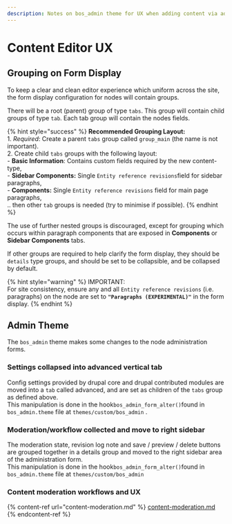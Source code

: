 ```yaml
---
description: Notes on bos_admin theme for UX when adding content via admin pages.
---
```


# Content Editor UX

## Grouping on Form Display

To keep a clear and clean editor experience which uniform across the site, the form display configuration for nodes will contain groups.

There will be a root (parent) group of type `tabs`. This group will contain child groups of type `tab`.  Each tab group will contain the nodes fields.

{% hint style="success" %}
**Recommended Grouping Layout:**\
1\. _Required_: Create a parent `tabs` group called `group_main` (the name is not important).\
2\. Create child `tabs` groups with the following layout:\
&#x20;    \- **Basic Information**: Contains custom fields required by the new content-type,\
&#x20;    \- **Sidebar Components:** Single `Entity reference revisions`field for sidebar paragraphs,\
&#x20;    \- **Components:** Single `Entity reference revisions` field for main page paragraphs,\
&#x20;    .. then other `tab` groups is needed (try to minimise if possible).
{% endhint %}

The use of further nested groups is discouraged, except for grouping which occurs within paragraph components that are exposed in **Components** or **Sidebar Components** tabs.&#x20;

If other groups are required to help clarify the form display, they should be `details` type groups, and should be set to be collapsible, and be collapsed by default.

{% hint style="warning" %}
IMPORTANT: \
For site consistency, ensure any and all `Entity reference revisions` (i.e. paragraphs) on the node are set to **`"Paragraphs (EXPERIMENTAL)"`** in the form display.
{% endhint %}

## Admin Theme

The `bos_admin` theme makes some changes to the node administration forms.

### Settings collapsed into advanced vertical tab

Config settings provided by drupal core and drupal contributed modules are moved into a `tab` called advanced, and are set as children of the `tabs` group as defined above.  \
This manipulation is done in the hook`bos_admin_form_alter()`found in `bos_admin.theme` file at `themes/custom/bos_admin` .&#x20;

### Moderation/workflow collected and move to right sidebar

The moderation state, revision log note and save / preview / delete buttons are grouped together in a details group and moved to the right sidebar area of the administration form.\
&#x20;This manipulation is done in the hook`bos_admin_form_alter()`found in `bos_admin.theme` file at `themes/custom/bos_admin`

### Content moderation workflows and UX

{% content-ref url="content-moderation.md" %}
[content-moderation.md](content-moderation.md)
{% endcontent-ref %}
